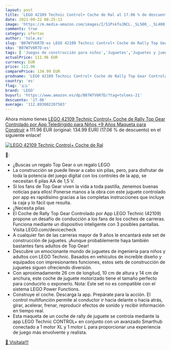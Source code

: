 ```yaml
---
layout: post
title: 'LEGO 42109 Technic Control+ Coche de Ral al 17.06 % de descuento'
date: 2021-09-22 08:25:13
image: 'https://m.media-amazon.com/images/I/51PskfoJNCL._SL500_._SL400_.jpg'
comments: true
category: ofertas
author: 'tole.es'
slug: 'B07W7V6R7D-es LEGO 42109 Technic Control+ Coche de Rally Top Gear...'
sku: 'B07W7V6R7D-es'
tags: [ 'Juegos de construcción para niños','Juguetes','Juguetes y juegos','Sets de construcción','lego', ]
actualPrice: 111.96 EUR
currency: EUR
price: 111.96
comparePrice: 134.99 EUR
prodname: 'LEGO 42109 Technic Control+ Coche de Rally Top Gear Controlado por App  Teledirigido para Niños +9 Años  Maqueta para Construir'
country: 'es'
flag: '🇪🇸'
brand: 'LEGO'
buyurl: 'https://www.amazon.es/dp/B07W7V6R7D/?tag=tolees-21'
descuento: '17.06'
average: '112.893002207503'
---
```


Ahora mismo tienes [LEGO 42109 Technic Control+ Coche de Rally Top Gear Controlado por App  Teledirigido para Niños +9 Años  Maqueta para Construir](https://www.amazon.es/dp/B07W7V6R7D/?tag=tolees-21) a 111.96 EUR (original: 134.99 EUR) (17.06 %  de descuento) en el siguiente enlace!

[![LEGO 42109 Technic Control+ Coche de Ral](https://m.media-amazon.com/images/I/51PskfoJNCL._SL500_._SL400_.jpg)](https://www.amazon.es/dp/B07W7V6R7D/?tag=tolees-21)

🔎:

- ¿Buscas un regalo Top Gear o un regalo LEGO
- La construcción se puede llevar a cabo sin pilas, pero, para disfrutar de toda la potencia del juego digital con los controles de la app, se necesitan 6 pilas AA de 1,5 V.
- Si los fans de Top Gear viven la vida a toda pastilla, ¡tenemos buenas noticias para ellos! Ponerse manos a la obra con este juguete controlado por app es rapidísimo gracias a las completas instrucciones que incluye la caja y lo fácil que resulta.
- ¿Necesita pilas
- El Coche de Rally Top Gear Controlado por App LEGO Technic (42109) propone un desafío de conducción a los fans de los coches de carreras. Funciona mediante un dispositivo inteligente con 3 posibles pantallas. Visita LEGO.com/devicecheck
- A cualquier fan de las carreras mayor de 9 años le encantará este set de construcción de juguetes. ¡Aunque probablemente haya también bastantes fans adultos de Top Gear!
- Descubre un emocionante mundo de juguetes de ingeniería para niños y adultos con LEGO Technic. Basados en vehículos de increíble diseño y equipados con impresionantes funciones, estos sets de construcción de juguetes siguen ofreciendo diversión.
- Con aproximadamente 26 cm de longitud, 10 cm de altura y 14 cm de anchura, este coche de juguete motorizado tiene el tamaño perfecto para conducirlo o exponerlo. Nota: Este set no es compatible con el sistema LEGO Power Functions.
- Construye el coche. Descarga la app. Prepárate para la acción. El control multifunción permite al conductor ir hacia delante o hacia atrás, girar, acelerar, frenar, reproducir efectos de sonido y recibir información en tiempo real.
- Esta maqueta de un coche de rally de juguete se controla mediante la app LEGO Technic CONTROL+ en conjunto con un avanzado Smarthub conectado a 1 motor XL y 1 motor L para proporcionar una experiencia de juego más envolvente y realista.

[🛒 Visítala!!!](https://www.amazon.es/dp/B07W7V6R7D/?tag=tolees-21)
